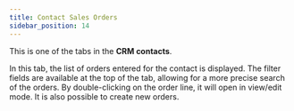 ```yaml
---
title: Contact Sales Orders 
sidebar_position: 14
---
```


This is one of the tabs in the **CRM contacts**.

In this tab, the list of orders entered for the contact is displayed. The filter fields are available at the top of the tab, allowing for a more precise search of the orders. By double-clicking on the order line, it will open in view/edit mode. It is also possible to create new orders.